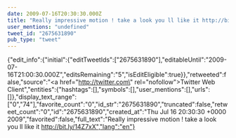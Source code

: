 ```yaml
---
date: 2009-07-16T20:30:30.000Z
title: "Really impressive motion ! take a look you ll like it http://bit.ly/14Z7xX″"
user_mentions: "undefined"
tweet_id: "2675631890"
pub_type: "tweet"
---
```

{"edit_info":{"initial":{"editTweetIds":["2675631890"],"editableUntil":"2009-07-16T21:00:30.000Z","editsRemaining":"5","isEditEligible":true}},"retweeted":false,"source":"<a href=\"http://twitter.com\" rel=\"nofollow\">Twitter Web Client</a>","entities":{"hashtags":[],"symbols":[],"user_mentions":[],"urls":[]},"display_text_range":["0","74"],"favorite_count":"0","id_str":"2675631890","truncated":false,"retweet_count":"0","id":"2675631890","created_at":"Thu Jul 16 20:30:30 +0000 2009","favorited":false,"full_text":"Really impressive motion ! take a look you ll like it http://bit.ly/14Z7xX","lang":"en"}
